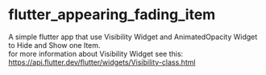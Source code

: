 # flutter_appearing_fading_item

A simple flutter app that use Visibility Widget and AnimatedOpacity Widget to Hide and Show one Item.  
for more information about Visibility Widget see this:      
https://api.flutter.dev/flutter/widgets/Visibility-class.html 
